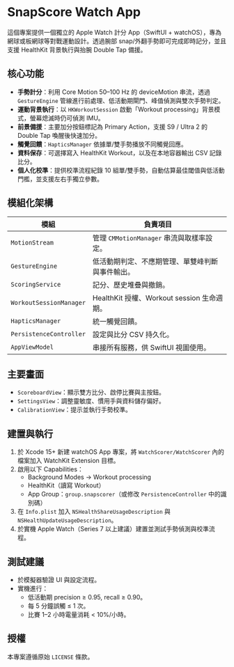 # SnapScore Watch App

這個專案提供一個獨立的 Apple Watch 計分 App（SwiftUI + watchOS），專為網球或板網球等對戰運動設計。透過腕部 snap/外翻手勢即可完成即時記分，並且支援 HealthKit 背景執行與抬腕 Double Tap 備援。

## 核心功能

- **手勢計分**：利用 Core Motion 50–100 Hz 的 deviceMotion 串流，透過 `GestureEngine` 管線進行前處理、低活動期閘門、峰值偵測與雙次手勢判定。
- **運動背景執行**：以 `HKWorkoutSession` 啟動「Workout processing」背景模式，螢幕熄滅時仍可偵測 IMU。
- **前景備援**：主要加分按鈕標記為 Primary Action，支援 S9 / Ultra 2 的 Double Tap 喚醒後快速加分。
- **觸覺回饋**：`HapticsManager` 依據單/雙手勢播放不同觸覺回應。
- **資料保存**：可選擇寫入 HealthKit Workout，以及在本地容器輸出 CSV 記錄比分。
- **個人化校準**：提供校準流程紀錄 10 組單/雙手勢，自動估算最佳閾值與低活動門檻，並支援左右手獨立參數。

## 模組化架構

| 模組 | 負責項目 |
| --- | --- |
| `MotionStream` | 管理 `CMMotionManager` 串流與取樣率設定。 |
| `GestureEngine` | 低活動期判定、不應期管理、單雙峰判斷與事件輸出。 |
| `ScoringService` | 記分、歷史堆疊與撤銷。 |
| `WorkoutSessionManager` | HealthKit 授權、Workout session 生命週期。 |
| `HapticsManager` | 統一觸覺回饋。 |
| `PersistenceController` | 設定與比分 CSV 持久化。 |
| `AppViewModel` | 串接所有服務，供 SwiftUI 視圖使用。 |

## 主要畫面

- `ScoreboardView`：顯示雙方比分、啟停比賽與主按鈕。
- `SettingsView`：調整靈敏度、慣用手與資料儲存偏好。
- `CalibrationView`：提示並執行手勢校準。

## 建置與執行

1. 於 Xcode 15+ 新建 watchOS App 專案，將 `WatchScorer/WatchScorer` 內的檔案加入 WatchKit Extension 目標。
2. 啟用以下 Capabilities：
   - Background Modes → Workout processing
   - HealthKit（讀寫 Workout）
   - App Group：`group.snapscorer`（或修改 `PersistenceController` 中的識別碼）
3. 在 `Info.plist` 加入 `NSHealthShareUsageDescription` 與 `NSHealthUpdateUsageDescription`。
4. 於實機 Apple Watch（Series 7 以上建議）建置並測試手勢偵測與校準流程。

## 測試建議

- 於模擬器驗證 UI 與設定流程。
- 實機進行：
  - 低活動期 precision ≥ 0.95, recall ≥ 0.90。
  - 每 5 分鐘誤觸 ≤ 1 次。
  - 比賽 1–2 小時電量消耗 < 10%/小時。

## 授權

本專案遵循原始 `LICENSE` 條款。
